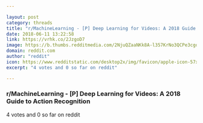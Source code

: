```yaml
---

layout: post
category: threads
title: "r/MachineLearning - [P] Deep Learning for Videos: A 2018 Guide to Action Recognition"
date: 2018-06-11 13:22:58
link: https://vrhk.co/2JzgoD7
image: https://b.thumbs.redditmedia.com/2NjuQZaaNKk8A-l357KrNo3QCPe3cgq42zEf-M2YxHQ.jpg
domain: reddit.com
author: "reddit"
icon: https://www.redditstatic.com/desktop2x/img/favicon/apple-icon-57x57.png
excerpt: "4 votes and 0 so far on reddit"

---
```


### r/MachineLearning - [P] Deep Learning for Videos: A 2018 Guide to Action Recognition

4 votes and 0 so far on reddit